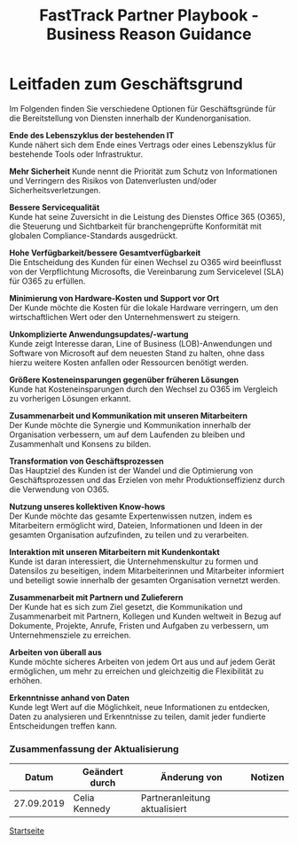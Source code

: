 ﻿---  
# required metadata  
title: FastTrack Partner Playbook - Business Reason Guidance
description: FastTrack Partner Playbook - Business Reason Guidance Overview
ms.author: Celia Kennedy
manager: pagrim
ms.date: 10/03/2019  
ms.topic: partner-playbook  
ms.prod: non-product-specific  
ms.custom: partner-playbook  
ft.audience: partner
ft.owner: pagrim
---  

# Leitfaden zum Geschäftsgrund
Im Folgenden finden Sie verschiedene Optionen für Geschäftsgründe für die Bereitstellung von Diensten innerhalb der Kundenorganisation.

**Ende des Lebenszyklus der bestehenden IT**  
Kunde nähert sich dem Ende eines Vertrags oder eines Lebenszyklus für bestehende Tools oder Infrastruktur.

**Mehr Sicherheit**
Kunde nennt die Priorität zum Schutz von Informationen und Verringern des Risikos von Datenverlusten und/oder Sicherheitsverletzungen.

**Bessere Servicequalität**  
Kunde hat seine Zuversicht in die Leistung des Dienstes Office 365 (O365), die Steuerung und Sichtbarkeit für branchengeprüfte Konformität mit globalen Compliance-Standards ausgedrückt.

**Hohe Verfügbarkeit/bessere Gesamtverfügbarkeit**  
Die Entscheidung des Kunden für einen Wechsel zu O365 wird beeinflusst von der Verpflichtung Microsofts, die Vereinbarung zum Servicelevel (SLA) für O365 zu erfüllen.

**Minimierung von Hardware-Kosten und Support vor Ort**  
Der Kunde möchte die Kosten für die lokale Hardware verringern, um den wirtschaftlichen Wert oder den Unternehmenswert zu steigern.

**Unkomplizierte Anwendungsupdates/-wartung**  
Kunde zeigt Interesse daran, Line of Business (LOB)-Anwendungen und Software von Microsoft auf dem neuesten Stand zu halten, ohne dass hierzu weitere Kosten anfallen oder Ressourcen benötigt werden.

**Größere Kosteneinsparungen gegenüber früheren Lösungen**  
Kunde hat Kosteneinsparungen durch den Wechsel zu O365 im Vergleich zu vorherigen Lösungen erkannt.

**Zusammenarbeit und Kommunikation mit unseren Mitarbeitern**  
Der Kunde möchte die Synergie und Kommunikation innerhalb der Organisation verbessern, um auf dem Laufenden zu bleiben und Zusammenhalt und Konsens zu bilden.

**Transformation von Geschäftsprozessen**  
Das Hauptziel des Kunden ist der Wandel und die Optimierung von Geschäftsprozessen und das Erzielen von mehr Produktionseffizienz durch die Verwendung von O365.

**Nutzung unseres kollektiven Know-hows**  
Der Kunde möchte das gesamte Expertenwissen nutzen, indem es Mitarbeitern ermöglicht wird, Dateien, Informationen und Ideen in der gesamten Organisation aufzufinden, zu teilen und zu verarbeiten.

**Interaktion mit unseren Mitarbeitern mit Kundenkontakt**  
Kunde ist daran interessiert, die Unternehmenskultur zu formen und Datensilos zu beseitigen, indem Mitarbeiterinnen und Mitarbeiter informiert und beteiligt sowie innerhalb der gesamten Organisation vernetzt werden.

**Zusammenarbeit mit Partnern und Zulieferern**  
Der Kunde hat es sich zum Ziel gesetzt, die Kommunikation und Zusammenarbeit mit Partnern, Kollegen und Kunden weltweit in Bezug auf Dokumente, Projekte, Anrufe, Fristen und Aufgaben zu verbessern, um Unternehmensziele zu erreichen.

**Arbeiten von überall aus**  
Kunde möchte sicheres Arbeiten von jedem Ort aus und auf jedem Gerät ermöglichen, um mehr zu erreichen und gleichzeitig die Flexibilität zu erhöhen.

**Erkenntnisse anhand von Daten**  
Kunde legt Wert auf die Möglichkeit, neue Informationen zu entdecken, Daten zu analysieren und Erkenntnisse zu teilen, damit jeder fundierte Entscheidungen treffen kann.

### Zusammenfassung der Aktualisierung

|Datum|Geändert durch|Änderung von|Notizen|
|---------|---------------|----------------------------|-------------|
|27.09.2019| Celia Kennedy| Partneranleitung aktualisiert| |

[Startseite](http://partner-docs.microsoft.com)
